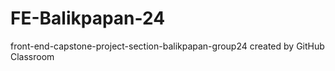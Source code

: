 # FE-Balikpapan-24
front-end-capstone-project-section-balikpapan-group24 created by GitHub Classroom

